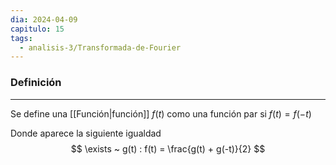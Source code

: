 ```yaml
---
dia: 2024-04-09
capitulo: 15
tags:
  - analisis-3/Transformada-de-Fourier
---
```

### Definición
---
Se define una [[Función|función]] $f(t)$ como una función par si $f(t) = f(-t)$ 

Donde aparece la siguiente igualdad $$ \exists ~ g(t) : f(t) = \frac{g(t) + g(-t)}{2} $$